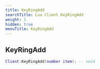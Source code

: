 ```yaml
---
title: KeyRingAdd
searchTitle: Lua Client KeyRingAdd
weight: 1
hidden: true
menuTitle: KeyRingAdd
---
```

## KeyRingAdd
```lua
Client:KeyRingAdd(number item); -- void
```